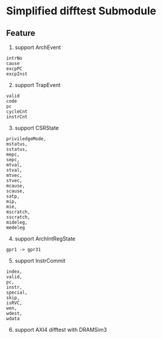 # Simplified difftest Submodule

## Feature
1. support ArchEvent 
```
intrNo 
cause 
excpPC 
excpInst
```
2. support TrapEvent
```
valid
code
pc
cycleCnt
instrCnt
```
3. support CSRState
```
priviledgeMode,
mstatus,       
sstatus,       
mepc,          
sepc,          
mtval,         
stval,         
mtvec,         
stvec,         
mcause,        
scause,        
satp,          
mip,           
mie,           
mscratch,      
sscratch,      
mideleg,       
medeleg        
```
4. support ArchIntRegState
```
gpr1 -> gpr31
```
5. support InstrCommit
```
index,   
valid,   
pc,      
instr,   
special, 
skip,    
isRVC,   
wen,     
wdest,   
wdata    
```
6. support AXI4 difftest with DRAMSim3




